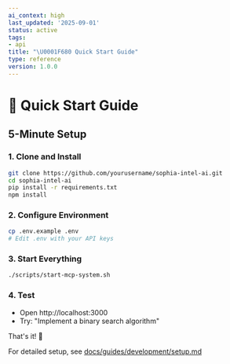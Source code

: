 ```yaml
---
ai_context: high
last_updated: '2025-09-01'
status: active
tags:
- api
title: "\U0001F680 Quick Start Guide"
type: reference
version: 1.0.0
---
```


# 🚀 Quick Start Guide

## 5-Minute Setup

### 1. Clone and Install
```bash
git clone https://github.com/yourusername/sophia-intel-ai.git
cd sophia-intel-ai
pip install -r requirements.txt
npm install
```

### 2. Configure Environment
```bash
cp .env.example .env
# Edit .env with your API keys
```

### 3. Start Everything
```bash
./scripts/start-mcp-system.sh
```

### 4. Test
- Open http://localhost:3000
- Try: "Implement a binary search algorithm"

That's it! 🎉

For detailed setup, see [docs/guides/development/setup.md](docs/guides/development/setup.md)
